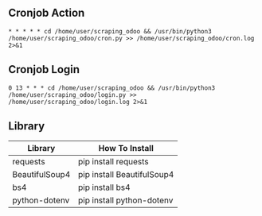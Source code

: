 ## Cronjob Action

```
* * * * * cd /home/user/scraping_odoo && /usr/bin/python3 /home/user/scraping_odoo/cron.py >> /home/user/scraping_odoo/cron.log 2>&1
```

## Cronjob Login

```
0 13 * * * cd /home/user/scraping_odoo && /usr/bin/python3 /home/user/scraping_odoo/login.py >> /home/user/scraping_odoo/login.log 2>&1
```

## Library

| Library        | How To Install             |
| -------------- | -------------------------- |
| requests       | pip install requests       |
| BeautifulSoup4 | pip install BeautifulSoup4 |
| bs4            | pip install bs4            |
| python-dotenv  | pip install python-dotenv  |
